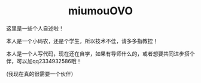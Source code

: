 <!---
miumouOVO/miumouOVO is a ✨ special ✨ repository because its `README.md` (this file) appears on your GitHub profile.
You can click the Preview link to take a look at your changes.
--->
<h1 style="text-align:center;">miumouOVO</h1>
<p>这里是一些个人自述啦！</p>
<p>本人是一个小码农，还是个学生，所以技术不佳，请多多指教捏！</p>
<p>本人是一个人写代码，现在还在自学，如果有导师什么的，或者想要共同进步搭个伴，可以加qq2334932586哦！</p>
<p>(我现在真的很需要一个伙伴）</p>
